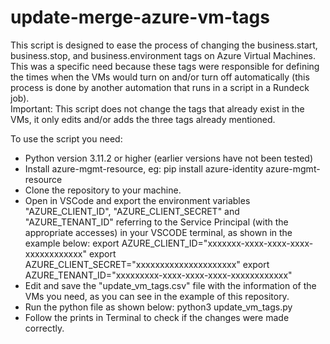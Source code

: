 # update-merge-azure-vm-tags

This script is designed to ease the process of changing the business.start, business.stop, and business.environment tags on Azure Virtual Machines.<br>
This was a specific need because these tags were responsible for defining the times when the VMs would turn on and/or turn off automatically (this process is done by another automation that runs in a script in a Rundeck job).<br>
Important: This script does not change the tags that already exist in the VMs, it only edits and/or adds the three tags already mentioned.<br>

To use the script you need:<br>

- Python version 3.11.2 or higher (earlier versions have not been tested)
- Install azure-mgmt-resource, eg:
pip install azure-identity azure-mgmt-resource
- Clone the repository to your machine.
- Open in VSCode and export the environment variables "AZURE_CLIENT_ID", "AZURE_CLIENT_SECRET" and "AZURE_TENANT_ID" referring to the Service Principal (with the appropriate accesses) in your VSCODE terminal, as shown in the example below:
export AZURE_CLIENT_ID="xxxxxxx-xxxx-xxxx-xxxx-xxxxxxxxxxxx"
export AZURE_CLIENT_SECRET="xxxxxxxxxxxxxxxxxxxxx"
export AZURE_TENANT_ID="xxxxxxxxx-xxxx-xxxx-xxxx-xxxxxxxxxxxx"
- Edit and save the "update_vm_tags.csv" file with the information of the VMs you need, as you can see in the example of this repository.
- Run the python file as shown below:
python3 update_vm_tags.py
- Follow the prints in Terminal to check if the changes were made correctly.
